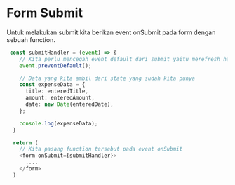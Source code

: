 # Form Submit

Untuk melakukan submit kita berikan event onSubmit pada form dengan sebuah function.

```ts
 const submitHandler = (event) => {
    // Kita perlu mencegah event default dari submit yaitu merefresh halaman
    event.preventDefault();

    // Data yang kita ambil dari state yang sudah kita punya
    const expenseData = {
      title: enteredTitle,
      amount: enteredAmount,
      date: new Date(enteredDate),
    };

    console.log(expenseData);
  }

  return (
    // Kita pasang function tersebut pada event onSubmit
    <form onSubmit={submitHandler}>
      ....
    </form>
  )
```